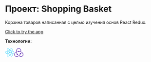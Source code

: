 # Проект: Shopping Basket 
Корзина товаров написанная с целью изучения основ React Redux.

[Click to try the app](https://vlad-maker.github.io/ShoppingBasket/)

**Технологии:** 

<img align="left" alt="React" width="30px" src="./src/assets/img/reactRM.svg" />
<img align="left" alt="Redux" width="30px" src="./src/assets/img/redux.svg" />